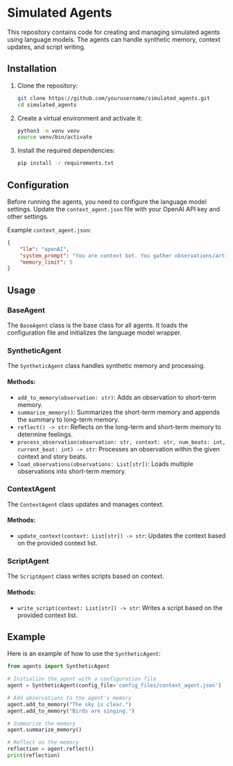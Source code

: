 # Simulated Agents

This repository contains code for creating and managing simulated agents using language models. The agents can handle synthetic memory, context updates, and script writing.

## Installation

1. Clone the repository:
    ```sh
    git clone https://github.com/yourusername/simulated_agents.git
    cd simulated_agents
    ```

2. Create a virtual environment and activate it:
    ```sh
    python3 -m venv venv
    source venv/bin/activate
    ```

3. Install the required dependencies:
    ```sh
    pip install -r requirements.txt
    ```

## Configuration

Before running the agents, you need to configure the language model settings. Update the `context_agent.json` file with your OpenAI API key and other settings.

Example `context_agent.json`:

```json
{
    "llm": "openAI",
    "system_prompt": "You are context bot. You gather observations/actions from a scene and summarize them. The output should be max 3 sentences.",
    "memory_limit": 5
}
```

## Usage

### BaseAgent
The `BaseAgent` class is the base class for all agents. It loads the configuration file and initializes the language model wrapper.

### SyntheticAgent
The `SyntheticAgent` class handles synthetic memory and processing.

#### Methods:
- `add_to_memory(observation: str)`: Adds an observation to short-term memory.
- `summarize_memory()`: Summarizes the short-term memory and appends the summary to long-term memory.
- `reflect() -> str`: Reflects on the long-term and short-term memory to determine feelings.
- `process_observation(observation: str, context: str, num_beats: int, current_beat: int) -> str`: Processes an observation within the given context and story beats.
- `load_observations(observations: List[str])`: Loads multiple observations into short-term memory.

### ContextAgent
The `ContextAgent` class updates and manages context.

#### Methods:
- `update_context(context: List[str]) -> str`: Updates the context based on the provided context list.

### ScriptAgent
The `ScriptAgent` class writes scripts based on context.

#### Methods:
- `write_script(context: List[str]) -> str`: Writes a script based on the provided context list.

## Example

Here is an example of how to use the `SyntheticAgent`:

```python
from agents import SyntheticAgent

# Initialize the agent with a configuration file
agent = SyntheticAgent(config_file='config_files/context_agent.json')

# Add observations to the agent's memory
agent.add_to_memory("The sky is clear.")
agent.add_to_memory("Birds are singing.")

# Summarize the memory
agent.summarize_memory()

# Reflect on the memory
reflection = agent.reflect()
print(reflection)
```

